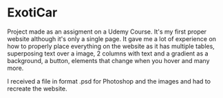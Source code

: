 # ExotiCar
Project made as an assigment on a Udemy Course. It's my first proper website although it's only a single page.
It gave me a lot of experience on how to properly place everything on the website as it has multiple tables, superposing text over a image,
2 columns with text and a gradient as a background, a button, elements that change when you hover and many more.

I received a file in format .psd for Photoshop and the images and had to recreate the website.
